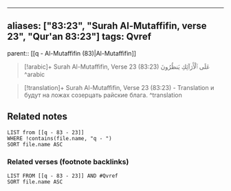 
---
aliases: ["83:23", "Surah Al-Mutaffifin, verse 23", "Qur'an 83:23"]
tags: Qvref
---

parent:: [[q - Al-Mutaffifin (83)|Al-Mutaffifin]]

> [!arabic]+ Surah Al-Mutaffifin, Verse 23 (83:23)
> <span class="quran-arabic">عَلَى ٱلْأَرَآئِكِ يَنظُرُونَ</span>
^arabic

> [!translation]+ Surah Al-Mutaffifin, Verse 23 (83:23) - Translation
> и будут на ложах созерцать райские блага.
^translation



## Related notes
```dataview
LIST from [[q - 83 - 23]]
WHERE !contains(file.name, "q - ")
SORT file.name ASC
```

### Related verses (footnote backlinks)
```dataview
LIST FROM [[q - 83 - 23]] AND #Qvref
SORT file.name ASC
```

